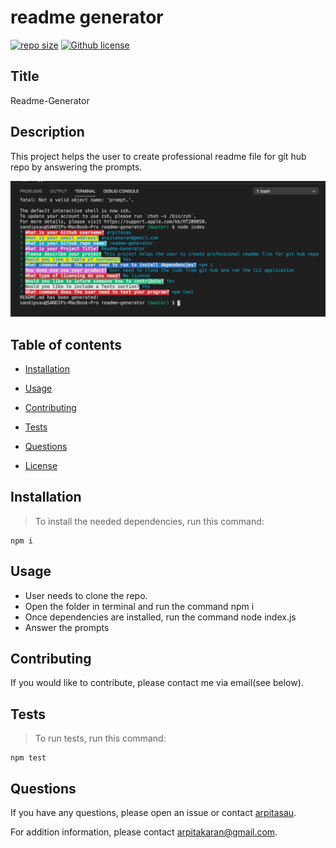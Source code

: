 # readme generator

[![repo size](https://img.shields.io/github/repo-size/arr/ii)](https://github.com/arr/ii) [![Github license](https://img.shields.io/badge/license-MIT-blue.svg)](https://lbesson.mit-license.org/)

## Title

Readme-Generator


## Description

This project helps the user to create professional readme file for git hub repo by answering the prompts.

<img src="/utils/terminal.png">


## Table of contents

* [Installation](#installation)

* [Usage](#usage)

* [Contributing](#contributing)

* [Tests](#tests)

* [Questions](#questions)

* [License](#license)

## Installation

>To install the needed dependencies, run this command:

```
npm i
```

## Usage

* User needs to clone the repo.
* Open the folder in terminal and run the command npm i
* Once dependencies are installed, run the command node index.js
* Answer the prompts


## Contributing

If you would like to contribute, please contact me via email(see below).

## Tests

>To run tests, run this command:

```
npm test
```

## Questions

If you have any questions, please open an issue or contact [arpitasau](https://github.com/arpitasau).

For addition information, please contact arpitakaran@gmail.com.
